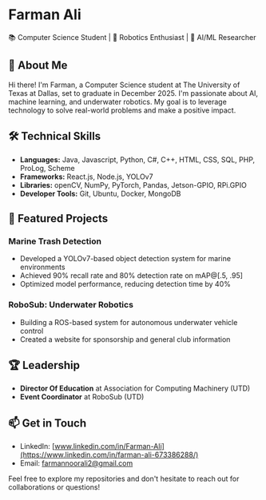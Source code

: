 # Farman Ali

📚 Computer Science Student | 🤖 Robotics Enthusiast | 🧠 AI/ML Researcher

## 👋 About Me

Hi there! I'm Farman, a Computer Science student at The University of Texas at Dallas, set to graduate in December 2025. I'm passionate about AI, machine learning, and underwater robotics. My goal is to leverage technology to solve real-world problems and make a positive impact.

## 🛠 Technical Skills

- **Languages:** Java, Javascript, Python, C#, C++, HTML, CSS, SQL, PHP, ProLog, Scheme
- **Frameworks:** React.js, Node.js, YOLOv7
- **Libraries:** openCV, NumPy, PyTorch, Pandas, Jetson-GPIO, RPi.GPIO
- **Developer Tools:** Git, Ubuntu, Docker, MongoDB

## 🚀 Featured Projects

### Marine Trash Detection
- Developed a YOLOv7-based object detection system for marine environments
- Achieved 90% recall rate and 80% detection rate on mAP@[.5, .95]
- Optimized model performance, reducing detection time by 40%

### RoboSub: Underwater Robotics
- Building a ROS-based system for autonomous underwater vehicle control
- Created a website for sponsorship and general club information

## 🏆 Leadership

- **Director Of Education** at Association for Computing Machinery (UTD)
- **Event Coordinator** at RoboSub (UTD)

## 📫 Get in Touch

- LinkedIn: [www.linkedin.com/in/Farman-Ali](https://www.linkedin.com/in/farman-ali-673386288/)
- Email: farmannoorali2@gmail.com

Feel free to explore my repositories and don't hesitate to reach out for collaborations or questions!
